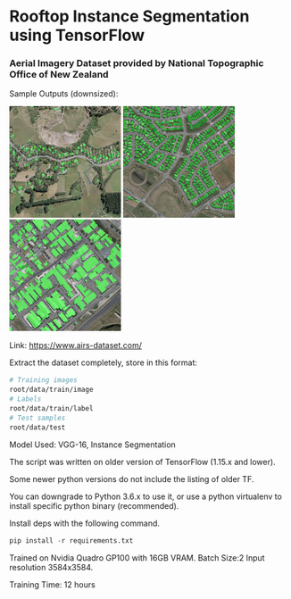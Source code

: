 # Rooftop Instance Segmentation using TensorFlow
### Aerial Imagery Dataset provided by National Topographic Office of New Zealand

Sample Outputs (downsized):

<img src="sample_out(0).png" alt="Result" width="200"> <img src="sample_out(1).png" alt="Result" width="200"/>
<img src="sample_out(2).png" alt="Result" width="200"/>

Link: https://www.airs-dataset.com/

Extract the dataset completely, store in this format:

```bash
# Training images
root/data/train/image
# Labels
root/data/train/label
# Test samples
root/data/test
```

Model Used: VGG-16, Instance Segmentation

The script was written on older version of TensorFlow (1.15.x and lower). 

Some newer python versions do not include the listing of older TF. 

You can downgrade to Python 3.6.x to use it, or use a python virtualenv to install specific python binary (recommended).

Install deps with the following command.

```python
pip install -r requirements.txt
```

Trained on Nvidia Quadro GP100 with 16GB VRAM. Batch Size:2 Input resolution 3584x3584.

Training Time: 12 hours


